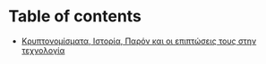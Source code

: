 # Table of contents

* [Κρυπτονομίσματα, Ιστορία, Παρόν και οι επιπτώσεις τους στην τεχνολογία](README.md)

